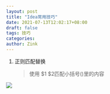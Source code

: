 ```yaml
---
layout: post
title: "Idea常用技巧"
date: 2021-07-13T12:02:17+08:00
draft: false
tags: 技巧
categories: 
author: Zink
---
```


1. 正则匹配替换
    > 使用 $1 $2匹配小括号()里的内容
   
![](pic/Idea常用技巧/1.png)
